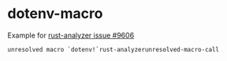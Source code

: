 # dotenv-macro

Example for [rust-analyzer issue #9606](https://github.com/rust-analyzer/rust-analyzer/issues/9606)

```
unresolved macro `dotenv!`rust-analyzerunresolved-macro-call
```
